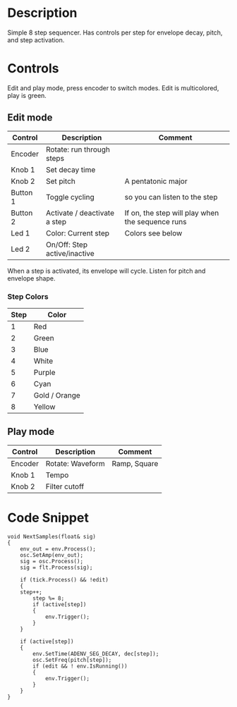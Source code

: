 # Description
Simple 8 step sequencer. Has controls per step for envelope decay, pitch, and step activation.

# Controls
Edit and play mode, press encoder to switch modes. Edit is multicolored, play is green.

## Edit mode
| Control | Description | Comment |
| --- | --- | --- |
| Encoder | Rotate: run through steps | |
| Knob 1 | Set decay time | |
| Knob 2 | Set pitch | A pentatonic major |
| Button 1 | Toggle cycling | so you can listen to the step |
| Button 2 | Activate / deactivate a step | If on, the step will play when the sequence runs |
| Led 1 | Color: Current step | Colors see below |
| Led 2 | On/Off: Step active/inactive | |

When a step is activated, its envelope will cycle. Listen for pitch and envelope shape.

### Step Colors
| Step | Color |
| --- | --- |
| 1 | Red |
| 2 | Green |
| 3 | Blue |
| 4 | White |
| 5 | Purple |
| 6 | Cyan |
| 7 | Gold / Orange |
| 8 | Yellow |


## Play mode
| Control | Description | Comment |
| --- | --- | --- |
| Encoder | Rotate: Waveform | Ramp, Square |
| Knob 1 | Tempo | |
| Knob 2 | Filter cutoff |  |


# Code Snippet
    void NextSamples(float& sig)
    {
        env_out = env.Process();
        osc.SetAmp(env_out);
        sig = osc.Process();
        sig = flt.Process(sig);

        if (tick.Process() && !edit)
        {
	    step++;
    	    step %= 8;
    	    if (active[step])
    	    {
    	        env.Trigger();
    	    }
        }

        if (active[step])
        {
    	    env.SetTime(ADENV_SEG_DECAY, dec[step]);
    	    osc.SetFreq(pitch[step]);
    	    if (edit && ! env.IsRunning())
    	    {
    	        env.Trigger();
    	    }
        }
    }
